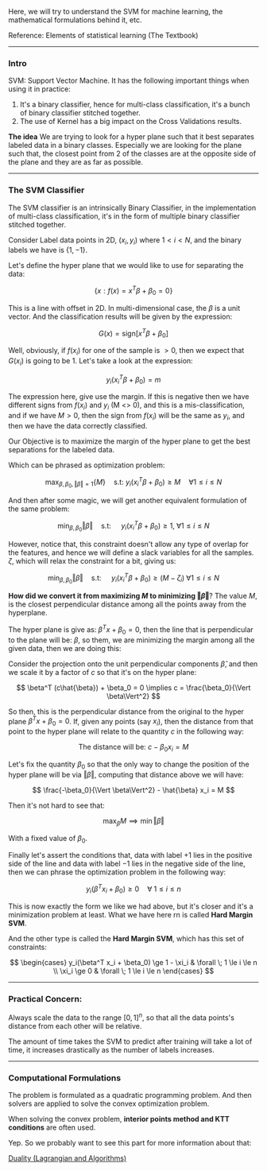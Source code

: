 Here, we will try to understand the SVM for machine learning, the mathematical formulations behind it, etc. 

Reference: Elements of statistical learning (The Textbook)

---
### Intro
SVM: Support Vector Machine. It has the following important things when using it in practice: 

1. It's a binary classifier, hence for multi-class classification, it's a bunch of binary classifier stitched together. 
2. The use of Kernel has a big impact on the Cross Validations results.

**The idea** 
We are trying to look for a hyper plane such that it best separates labeled data in a binary classes. Especially we are looking for the plane such that, the closest point from 2 of the classes are at the opposite side of the plane and they are as far as possible. 


---
### **The SVM Classifier**

The SVM classifier is an intrinsically Binary Classifier, in the implementation of multi-class classification, it's in the form of multiple binary classifier stitched together. 

Consider Label data points in 2D, $(x_i, y_i)$ where $1 < i < N$, and the binary labels we have is $\{1, -1\}$. 

Let's define the hyper plane that we would like to use for separating the data: 

$$
\{x: f(x) = x^T\beta + \beta_0 = 0\}
$$

This is a line with offset in 2D. In multi-dimensional case, the $\beta$ is a unit vector. And the classification results will be given by the expression: 

$$
G(x) = \text{sign} [x^T\beta + \beta_0]
$$

Well, obviously, if $f(x_i)$ for one of the sample is $>0$, then we expect that $G(x_i)$ is going to be $1$. Let's take a look at the expression:  

$$
y_i(x_i^T\beta + \beta_0) = m
$$

The expression here, give use the margin. If this is negative then we have different signs from $f(x_i)$ and $y_i$ (M <> 0), and this is a mis-classification, and if we have $M > 0$, then the sign from $f(x_i)$ will be the same as $y_i$, and then we have the data correctly classified. 

Our Objective is to maximize the margin of the hyper plane to get the best separations for the labeled data. 

Which can be phrased as optimization problem: 

$$
\max_{\beta, \beta_0, \left\Vert
     \beta
\right\Vert = 1}\left\lbrace
    M
\right\rbrace \quad \text{s.t: } y_i(x_i^T\beta + \beta_0) \ge M \quad \forall 1 \le i\le N
$$

And then after some magic, we will get another equivalent formulation of the same problem: 

$$
\min_{\beta, \beta_0} \left\Vert
     \beta
\right\Vert \quad \text{s.t: }\quad y_i(x_i^T\beta + \beta_0) \ge 1, \;\forall 1 \le i \le N
$$

However, notice that, this constraint doesn't allow any type of overlap for the features, and hence we will define a slack variables for all the samples. $\zeta$, which will relax the constraint for a bit, giving us: 

$$
\min_{\beta, \beta_0} \left\Vert
     \beta
\right\Vert \quad \text{s.t: } \quad y_i(x_i^T\beta + \beta_0)\ge (M - \zeta_i) \;\forall 1 \le i \le N
$$

**How did we convert it from maximizing $M$ to minimizing $\Vert\beta\Vert$**? The value $M$, is the closest perpendicular distance among all the points away from the hyperplane. 

The hyper plane is give as: $\beta^Tx + \beta_0 = 0$, then the line that is perpendicular to the plane will be: $\beta$, so them, we are minimizing the margin among all the given data, then we are doing this: 

Consider the projection onto the unit perpendicular components $\hat{\beta}$, and then we scale it by a factor of $c$ so that it's on the hyper plane: 

$$
\beta^T (c\hat{\beta}) + \beta_0 = 0 \implies c = \frac{\beta_0}{\Vert \beta\Vert^2}
$$

So then, this is the perpendicular distance from the original to the hyper plane $\beta^Tx + \beta_0 = 0$. If, given any points (say $x_i$), then the distance from that point to the hyper plane will relate to the quantity $c$ in the following way: 

$$
\text{The distance will be: } c - \beta_0 x_i = M
$$

Let's fix the quantity $\beta_0$ so that the only way to change the position of the hyper plane will be via $\Vert \beta\Vert$, computing that distance above we will have: 

$$
\frac{-\beta_0}{\Vert \beta\Vert^2} - \hat{\beta} x_i = M
$$

Then it's not hard to see that: 

$$
\max_\beta{M} \implies \min \Vert \beta\Vert
$$

With a fixed value of $\beta_0$. 

Finally let's assert the conditions that, data with label $+1$ lies in the positive side of the line and data with label $-1$ lies in the negative side of the line, then we can phrase the optimization problem in the following way: 

$$
y_i(\beta^Tx_i + \beta_0) \ge 0 \quad \forall\; 1 \le i \le n
$$

This is now exactly the form we like we had above, but it's closer and it's a minimization problem at least. What we have here rn is called **Hard Margin SVM**. 

And the other type is called the **Hard Margin SVM**, which has this set of constraints: 

$$
\begin{cases}
     y_i(\beta^T x_i + \beta_0) \ge 1 - \xi_i & \forall \; 1 \le i \le n
     \\
     \xi_i \ge 0 & \forall \; 1 \le i \le n
\end{cases}
$$

---
### **Practical Concern**: 
Always scale the data to the range $[0, 1]^n$, so that all the data points's distance from each other will be relative. 

The amount of time takes the SVM to predict after training will take a lot of time, it increases drastically as the number of labels increases. 


---
### **Computational Formulations**

The problem is formulated as a quadratic programming problem. And then solvers are applied to solve the convex optimization problem. 

When solving the convex problem, **interior points method and KTT conditions** are often used. 

Yep. So we probably want to see this part for more information about that: 

[Duality (Lagrangian and Algorithms)](../AMATH%20515%20Optimization%20Fundamentals/Duality/Duality%20(Lagrangian%20and%20Algorithms).md)

